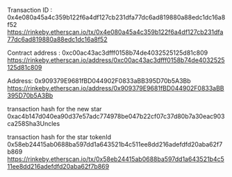 Transaction ID :     0x4e080a45a4c359b122f6a4df127cb231dfa77dc6ad819880a88edc1dc16a8f52  https://rinkeby.etherscan.io/tx/0x4e080a45a4c359b122f6a4df127cb231dfa77dc6ad819880a88edc1dc16a8f52

Contract address : 0xc00ac43ac3dfff0158b74de4032525125d81c809
https://rinkeby.etherscan.io/address/0xc00ac43ac3dfff0158b74de4032525125d81c809

Address:  0x909379E9681fBD044902F0833aBB395D70b5A3Bb
https://rinkeby.etherscan.io/address/0x909379E9681fBD044902F0833aBB395D70b5A3Bb

transaction hash for the new star
0xac4b147d040ea90d37e57adc774978be047b22cf07c37d80b7a30eac903ca258Sha3Uncles

transaction hash for the star tokenId
0x58eb24415ab0688ba597dd1a643521b4c511ee8dd216adefdfd20aba62f7b869
https://rinkeby.etherscan.io/tx/0x58eb24415ab0688ba597dd1a643521b4c511ee8dd216adefdfd20aba62f7b869

